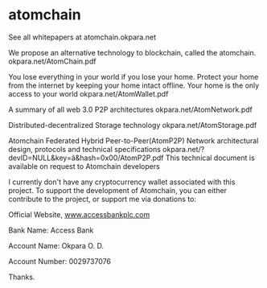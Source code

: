 # atomchain

See all whitepapers at 
atomchain.okpara.net

We propose an alternative technology to blockchain, called the atomchain. 
okpara.net/AtomChain.pdf

You lose everything in your world if you lose your home.
Protect your home from the internet by keeping your home intact offline.
Your home is the only access to your world
okpara.net/AtomWallet.pdf

A summary of all web 3.0 P2P architectures
okpara.net/AtomNetwork.pdf

Distributed-decentralized Storage technology
okpara.net/AtomStorage.pdf

Atomchain Federated Hybrid Peer-to-Peer(AtomP2P) Network
architectural design, protocols and technical specifications
okpara.net/?devID=NULL&key=ã&hash=0x00/AtomP2P.pdf
This technical document is available on request to Atomchain developers

I currently don't have any cryptocurrency wallet associated with this project.
To support the development of Atomchain, you can either contribute to the project, or 
support me via donations to: 

Official Website, www.accessbankplc.com

Bank Name: Access Bank

Account Name: Okpara O. D.

Account Number: 0029737076

Thanks.
